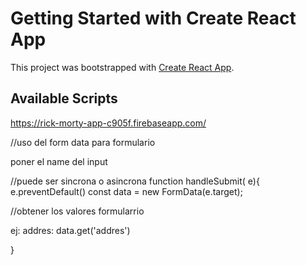 # Getting Started with Create React App

This project was bootstrapped with [Create React App](https://github.com/facebook/create-react-app).

## Available Scripts

https://rick-morty-app-c905f.firebaseapp.com/


//uso del form data para formulario 

poner el name del input

//puede ser sincrona o asincrona
function handleSubmit( e){
  e.preventDefault()
  const data = new FormData(e.target);


  //obtener los valores formularrio

  ej: addres: data.get('addres')

}
